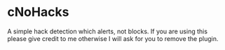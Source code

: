 # cNoHacks
A simple hack detection which alerts, not blocks.
If you are using this please give credit to me otherwise I will ask for you to remove the plugin.
